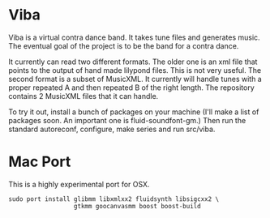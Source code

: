 Viba
====

Viba is a virtual contra dance band.  It takes tune files and
generates music.  The eventual goal of the project is to be the band
for a contra dance.

It currently can read two different formats.  The older one is an xml
file that points to the output of hand made lilypond files.  This is
not very useful.  The second format is a subset of MusicXML.  It
currently will handle tunes with a proper repeated A and then repeated
B of the right length.  The repository contains 2 MusicXML files that
it can handle.

To try it out, install a bunch of packages on your machine (I'll make
a list of packages soon.  An important one is fluid-soundfont-gm.)
Then run the standard autoreconf, configure, make series and run
src/viba.

Mac Port
========

This is a highly experimental port for OSX.

    sudo port install glibmm libxmlxx2 fluidsynth libsigcxx2 \
                      gtkmm goocanvasmm boost boost-build
